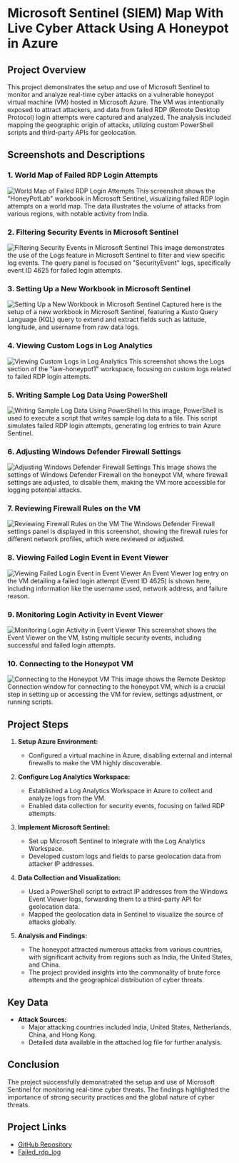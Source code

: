 # Microsoft Sentinel (SIEM) Map With Live Cyber Attack Using A Honeypot in Azure

## Project Overview

This project demonstrates the setup and use of Microsoft Sentinel to monitor and analyze real-time cyber attacks on a vulnerable honeypot virtual machine (VM) hosted in Microsoft Azure. The VM was intentionally exposed to attract attackers, and data from failed RDP (Remote Desktop Protocol) login attempts were captured and analyzed. The analysis included mapping the geographic origin of attacks, utilizing custom PowerShell scripts and third-party APIs for geolocation.

## Screenshots and Descriptions

### 1. World Map of Failed RDP Login Attempts
![World Map of Failed RDP Login Attempts](https://github.com/danartech/Honeynet-Azure-Project/blob/main/Screenshot%202024-07-24%20174223.png)
This screenshot shows the "HoneyPotLab" workbook in Microsoft Sentinel, visualizing failed RDP login attempts on a world map. The data illustrates the volume of attacks from various regions, with notable activity from India.

### 2. Filtering Security Events in Microsoft Sentinel
![Filtering Security Events in Microsoft Sentinel](https://github.com/danartech/Honeynet-Azure-Project/blob/main/Screenshot%202024-07-24%20173449.png)
This image demonstrates the use of the Logs feature in Microsoft Sentinel to filter and view specific log events. The query panel is focused on "SecurityEvent" logs, specifically event ID 4625 for failed login attempts.

### 3. Setting Up a New Workbook in Microsoft Sentinel
![Setting Up a New Workbook in Microsoft Sentinel](https://github.com/danartech/Honeynet-Azure-Project/blob/main/Screenshot%202024-07-24%20163219.png)
Captured here is the setup of a new workbook in Microsoft Sentinel, featuring a Kusto Query Language (KQL) query to extend and extract fields such as latitude, longitude, and username from raw data logs.

### 4. Viewing Custom Logs in Log Analytics
![Viewing Custom Logs in Log Analytics](https://github.com/danartech/Honeynet-Azure-Project/blob/main/Screenshot%202024-07-24%20161131.png)
This screenshot shows the Logs section of the "law-honeypot1" workspace, focusing on custom logs related to failed RDP login attempts.

### 5. Writing Sample Log Data Using PowerShell
![Writing Sample Log Data Using PowerShell](https://github.com/danartech/Honeynet-Azure-Project/blob/main/Screenshot%202024-07-24%20021629.png)
In this image, PowerShell is used to execute a script that writes sample log data to a file. This script simulates failed RDP login attempts, generating log entries to train Azure Sentinel.

### 6. Adjusting Windows Defender Firewall Settings
![Adjusting Windows Defender Firewall Settings](https://github.com/danartech/Honeynet-Azure-Project/blob/main/Screenshot%202024-07-23%20231336.png)
This image shows the settings of Windows Defender Firewall on the honeypot VM, where firewall settings are adjusted, to disable them, making the VM more accessible for logging potential attacks.

### 7. Reviewing Firewall Rules on the VM
![Reviewing Firewall Rules on the VM](https://github.com/danartech/Honeynet-Azure-Project/blob/main/Screenshot%202024-07-23%20231235.png)
The Windows Defender Firewall settings panel is displayed in this screenshot, showing the firewall rules for different network profiles, which were reviewed or adjusted.

### 8. Viewing Failed Login Event in Event Viewer
![Viewing Failed Login Event in Event Viewer](https://github.com/danartech/Honeynet-Azure-Project/blob/main/Screenshot%202024-07-23%20230457.png)
An Event Viewer log entry on the VM detailing a failed login attempt (Event ID 4625) is shown here, including information like the username used, network address, and failure reason.

### 9. Monitoring Login Activity in Event Viewer
![Monitoring Login Activity in Event Viewer](https://github.com/danartech/Honeynet-Azure-Project/blob/main/Screenshot%202024-07-23%20230242.png)
This screenshot shows the Event Viewer on the VM, listing multiple security events, including successful and failed login attempts.

### 10. Connecting to the Honeypot VM
![Connecting to the Honeypot VM](https://github.com/danartech/Honeynet-Azure-Project/blob/main/Screenshot%202024-07-23%20223601.png)
This image shows the Remote Desktop Connection window for connecting to the honeypot VM, which is a crucial step in setting up or accessing the VM for review, settings adjustment, or running scripts.

## Project Steps

1. **Setup Azure Environment:**
   - Configured a virtual machine in Azure, disabling external and internal firewalls to make the VM highly discoverable.

2. **Configure Log Analytics Workspace:**
   - Established a Log Analytics Workspace in Azure to collect and analyze logs from the VM.
   - Enabled data collection for security events, focusing on failed RDP attempts.

3. **Implement Microsoft Sentinel:**
   - Set up Microsoft Sentinel to integrate with the Log Analytics Workspace.
   - Developed custom logs and fields to parse geolocation data from attacker IP addresses.

4. **Data Collection and Visualization:**
   - Used a PowerShell script to extract IP addresses from the Windows Event Viewer logs, forwarding them to a third-party API for geolocation data.
   - Mapped the geolocation data in Sentinel to visualize the source of attacks globally.

5. **Analysis and Findings:**
   - The honeypot attracted numerous attacks from various countries, with significant activity from regions such as India, the United States, and China.
   - The project provided insights into the commonality of brute force attempts and the geographical distribution of cyber threats.

## Key Data

- **Attack Sources:**
  - Major attacking countries included India, United States, Netherlands, China, and Hong Kong.
  - Detailed data available in the attached log file for further analysis.

## Conclusion

The project successfully demonstrated the setup and use of Microsoft Sentinel for monitoring real-time cyber threats. The findings highlighted the importance of strong security practices and the global nature of cyber threats.

## Project Links

- [GitHub Repository](https://github.com/danartech/Honeynet-Azure-Project)
- [Failed_rdp_log](https://github.com/danartech/Honeynet-Azure-Project/blob/main/failedrdp.log)
